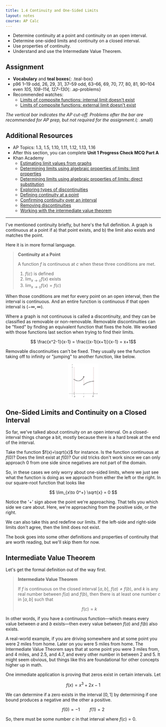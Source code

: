 ```yaml
---
title: 1.4 Continuity and One-Sided Limits
layout: notes
course: AP Calc
---
```


- Determine continuity at a point and continuity on an open interval.
- Determine one-sided limits and continuity on a closed interval.
- Use properties of continuity.
- Understand and use the Intermediate Value Theorem.

## Assignment

- **Vocabulary** and **teal boxes**{: .teal-box}
- p96 1–19 odd, 26, 29, 31, 37–59 odd, 63–66, 69, 70, 77, 80, 81, 90–104 even *105, 108–114, 127–130*{: .ap-problems}
- Recommended watches:
  - [Limits of composite functions: internal limit doesn't exist](https://www.khanacademy.org/math/ap-calculus-ab/ab-limits-new/ab-1-5a/v/limits-of-composite-functions-internal-limit-doesn-t-exist)
  - [Limits of composite functions: external limit doesn't exist](https://www.khanacademy.org/math/ap-calculus-ab/ab-limits-new/ab-1-5a/v/limits-of-composite-functions-external-limit-doesn-t-exist)

*The vertical bar indicates the AP cut-off. Problems after the bar are recommended for AP prep, but not required for the assignment.*{: .small}

## Additional Resources

- AP Topics: 1.3, 1.5, 1.10, 1.11, 1.12, 1.13, 1.16
- After this section, you can complete **Unit 1 Progress Check MCQ Part A**
- Khan Academy
  - [Estimating limit values from graphs](https://www.khanacademy.org/math/ap-calculus-ab/ab-limits-new/ab-1-3/v/limits-from-graphs)
  - [Determining limits using algebraic properties of limits: limit properties](https://www.khanacademy.org/math/ap-calculus-ab/ab-limits-new/ab-1-5a/v/limit-properties)
  - [Determining limits using algebraic properties of limits: direct substitution](https://www.khanacademy.org/math/ap-calculus-ab/ab-limits-new/ab-1-5b/v/limit-by-substitution)
  - [Exploring types of discontinuities](https://www.khanacademy.org/math/ap-calculus-ab/ab-limits-new/ab-1-10/v/types-of-discontinuities)
  - [Defining continuity at a point](https://www.khanacademy.org/math/ap-calculus-ab/ab-limits-new/ab-1-11/v/continuity-at-a-point)
  - [Confirming continuity over an interval](https://www.khanacademy.org/math/ap-calculus-ab/ab-limits-new/ab-1-12/v/continuity-over-an-interval)
  - [Removing discontinuities](https://www.khanacademy.org/math/ap-calculus-ab/ab-limits-new/ab-1-13/v/defining-a-function-at-a-point-to-make-it-continuous)
  - [Working with the intermediate value theorem](https://www.khanacademy.org/math/ap-calculus-ab/ab-limits-new/ab-1-16/v/intermediate-value-theorem)

---

I've mentioned continuity briefly, but here's the full definition. A graph is continuous at a point if a) that point exists, and b) the limit also exists and matches the point.

Here it is in more formal language.

> **Continuity at a Point**
>
> A function $f$ is continuous at $c$ when these three conditions are met.
>
> 1. $f(c)$ is defined
> 2. $\lim_{x\to c} f(x)$ exists
> 3. $\lim_{x\to c} f(x) = f(c)$

When those conditions are met for every point on an open interval, then the interval is continuous. And an entire function is continuous if that open interval is $(-\infty,\infty)$.

Where a graph is not continuous is called a discontinuity, and they can be classified as removable or non-removable. Removable discontinuities can be "fixed" by finding an equivalent function that fixes the hole. We worked with those functions last section when trying to find their limits.

$$ \frac{x^2-1}{x-1} = \frac{(x-1)(x+1)}{x-1} = x+1$$

Removable discontinuities can't be fixed. They usually see the function taking off to infinity or "jumping" to another function, like below.

<center><img src="./img/1.4-jump.png" width="100" alt="Non-removable jump discontinuity"></center>

## One-Sided Limits and Continuity on a Closed Interval

So far, we've talked about continuity on an open interval. On a closed-interval things change a bit, mostly because there is a hard break at the end of the interval.

Take the function $f(x)=\sqrt{x}$ for instance. Is the function continuous at $f(0)$? Does the limit exist at $f(0)$? Our old tricks don't work since we can only approach 0 from one side since negatives are not part of the domain.

So, in these cases we only worry about one-sided limits, where we just see what the function is doing as we approach from either the left or the right. In our square-root function that looks like

$$ \lim_{x\to 0^+} \sqrt{x} = 0 $$

Notice the '+' sign above the point we're approaching. That tells you which side we care about. Here, we're approaching from the positive side, or the right.

We can also take this and redefine our limits. If the left-side and right-side limits don't agree, then the limit does not exist.

The book goes into some other definitions and properties of continuity that are worth reading, but we'll skip them for now.

## Intermediate Value Theorem

Let's get the formal definition out of the way first.

> **Intermediate Value Theorem**
>
> If $f$ is continuous on the closed interval $[a,b]$, $f(a)\neq f(b)$, and $k$ is any real number between $f(a)$ and $f(b)$, then there is at least one number $c$ in $[a,b]$ such that
>
> $$f(c)=k$$

In other words, if you have a continuous function—which means every value between $a$ and $b$ exists—then every value between $f(a)$ and $f(b)$ also exists.

A real-world example, if you are driving somewhere and at some point you were 2 miles from home. Later on you were 5 miles from home. The Intermediate Value Theorem says that at some point you were 3 miles from, and 4 miles, and 2.5, and 4.7, and every other number in between 2 and 5. It might seem obvious, but things like this are foundational for other concepts higher up in math.

One immediate application is proving that zeros exist in certain intervals. Let

$$ f(x) = x^3 + 2x - 1 $$

We can determine if a zero exists in the interval $[0,1]$ by determining if one bound produces a negative and the other a positive.

$$ f(0) = - 1 \qquad f(1) = 2 $$

So, there must be some number $c$ in that interval where $f(c) = 0$.
